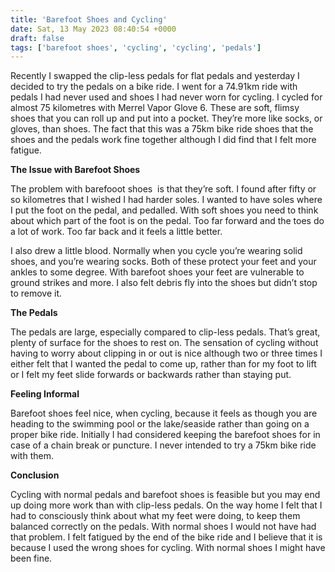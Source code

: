 ```yaml
---
title: 'Barefoot Shoes and Cycling'
date: Sat, 13 May 2023 08:40:54 +0000
draft: false
tags: ['barefoot shoes', 'cycling', 'cycling', 'pedals']
---
```


Recently I swapped the clip-less pedals for flat pedals and yesterday I decided to try the pedals on a bike ride. I went for a 74.91km ride with pedals I had never used and shoes I had never worn for cycling. I cycled for almost 75 kilometres with Merrel Vapor Glove 6. These are soft, flimsy shoes that you can roll up and put into a pocket. They’re more like socks, or gloves, than shoes. The fact that this was a 75km bike ride shoes that the shoes and the pedals work fine together although I did find that I felt more fatigue. 

**The Issue with Barefoot Shoes**

The problem with barefooot shoes  is that they’re soft. I found after fifty or so kilometres that I wished I had harder soles. I wanted to have soles where I put the foot on the pedal, and pedalled. With soft shoes you need to think about which part of the foot is on the pedal. Too far forward and the toes do a lot of work. Too far back and it feels a little better. 

I also drew a little blood. Normally when you cycle you’re wearing solid shoes, and you’re wearing socks. Both of these protect your feet and your ankles to some degree. With barefoot shoes your feet are vulnerable to ground strikes and more. I also felt debris fly into the shoes but didn’t stop to remove it. 

**The Pedals**

The pedals are large, especially compared to clip-less pedals. That’s great, plenty of surface for the shoes to rest on. The sensation of cycling without having to worry about clipping in or out is nice although two or three times I either felt that I wanted the pedal to come up, rather than for my foot to lift or I felt my feet slide forwards or backwards rather than staying put. 

**Feeling Informal**

Barefoot shoes feel nice, when cycling, because it feels as though you are heading to the swimming pool or the lake/seaside rather than going on a proper bike ride. Initially I had considered keeping the barefoot shoes for in case of a chain break or puncture. I never intended to try a 75km bike ride with them. 

**Conclusion**

Cycling with normal pedals and barefoot shoes is feasible but you may end up doing more work than with clip-less pedals. On the way home I felt that I had to consciously think about what my feet were doing, to keep them balanced correctly on the pedals. With normal shoes I would not have had that problem. I felt fatigued by the end of the bike ride and I believe that it is because I used the wrong shoes for cycling. With normal shoes I might have been fine.
